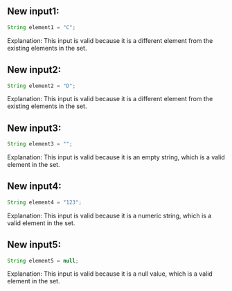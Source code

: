 ## New input1:
```java
String element1 = "C";
```
Explanation: This input is valid because it is a different element from the existing elements in the set.

## New input2:
```java
String element2 = "D";
```
Explanation: This input is valid because it is a different element from the existing elements in the set.

## New input3:
```java
String element3 = "";
```
Explanation: This input is valid because it is an empty string, which is a valid element in the set.

## New input4:
```java
String element4 = "123";
```
Explanation: This input is valid because it is a numeric string, which is a valid element in the set.

## New input5:
```java
String element5 = null;
```
Explanation: This input is valid because it is a null value, which is a valid element in the set.
